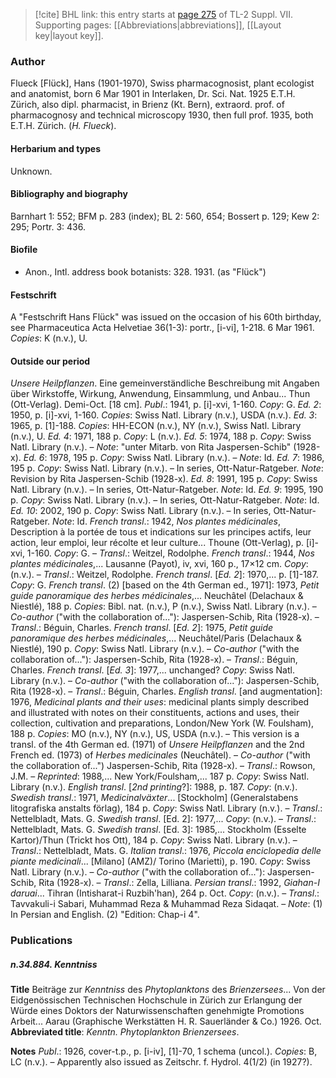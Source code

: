 > [!cite] BHL link: this entry starts at [page 275](https://www.biodiversitylibrary.org/item/103834#page/297/mode/1up) of TL-2 Suppl. VII.
> Supporting pages: [[Abbreviations|abbreviations]], [[Layout key|layout key]].

### Author

Flueck \[Flück\], Hans (1901-1970), Swiss pharmacognosist, plant ecologist and anatomist, born 6 Mar 1901 in Interlaken, Dr. Sci. Nat. 1925 E.T.H. Zürich, also dipl. pharmacist, in Brienz (Kt. Bern), extraord. prof. of pharmacognosy and technical microscopy 1930, then full prof. 1935, both E.T.H. Zürich. (*H. Flueck*).

#### Herbarium and types

Unknown.

#### Bibliography and biography

Barnhart 1: 552; BFM p. 283 (index); BL 2: 560, 654; Bossert p. 129; Kew 2: 295; Portr. 3: 436.

#### Biofile

- Anon., Intl. address book botanists: 328. 1931. (as "Flück")

#### Festschrift

A "Festschrift Hans Flück" was issued on the occasion of his 60th birthday, see Pharmaceutica Acta Helvetiae 36(1-3): portr., \[i-vi\], 1-218. 6 Mar 1961. *Copies*: K (n.v.), U.

#### Outside our period

*Unsere Heilpflanzen*. Eine gemeinverständliche Beschreibung mit Angaben über Wirkstoffe, Wirkung, Anwendung, Einsammlung, und Anbau... Thun (Ott-Verlag). Demi-Oct. \[18 cm\].
*Publ*.: 1941, p. \[i\]-xvi, 1-160. *Copy*: G.
*Ed. 2*: 1950, p. \[i\]-xvi, 1-160. *Copies*: Swiss Natl. Library (n.v.), USDA (n.v.). *Ed. 3*: 1965, p. \[1\]-188. *Copies*: HH-ECON (n.v.), NY (n.v.), Swiss Natl. Library (n.v.), U. *Ed. 4*: 1971, 188 p. *Copy*: L (n.v.).
*Ed. 5*: 1974, 188 p. *Copy*: Swiss Natl. Library (n.v.). – *Note*: "unter Mitarb. von Rita Jaspersen-Schib" (1928-x).
*Ed. 6*: 1978, 195 p. *Copy*: Swiss Natl. Library (n.v.). – *Note*: Id. *Ed. 7*: 1986, 195 p. *Copy*: Swiss Natl. Library (n.v.). – In series, Ott-Natur-Ratgeber. *Note*: Revision by Rita Jaspersen-Schib (1928-x).
*Ed. 8*: 1991, 195 p. *Copy*: Swiss Natl. Library (n.v.). – In series, Ott-Natur-Ratgeber. *Note*: Id.
*Ed. 9*: 1995, 190 p. *Copy*: Swiss Natl. Library (n.v.). – In series, Ott-Natur-Ratgeber. *Note*: Id.
*Ed. 10*: 2002, 190 p. *Copy*: Swiss Natl. Library (n.v.). – In series, Ott-Natur-Ratgeber. *Note*: Id.
*French transl*.: 1942, *Nos plantes médicinales*, Description à la portée de tous et indications sur les principes actifs, leur action, leur emploi, leur récolte et leur culture... Thoune (Ott-Verlag), p. \[i\]-xvi, 1-160. *Copy*: G. – *Transl*.: Weitzel, Rodolphe. *French transl*.: 1944, *Nos plantes médicinales*,... Lausanne (Payot), iv, xvi, 160 p., 17×12 cm. *Copy*: (n.v.). – *Transl*.: Weitzel, Rodolphe.
*French transl*. \[*Ed. 2*\]: 1970,... p. \[1\]-187. *Copy*: G. *French transl*. (2) \[based on the 4th German ed., 1971\]: 1973, *Petit guide panoramique des herbes médicinales*,... Neuchâtel (Delachaux & Niestlé), 188 p. *Copies*: Bibl. nat. (n.v.), P (n.v.), Swiss Natl. Library (n.v.). – *Co-author* ("with the collaboration of..."): Jaspersen-Schib, Rita (1928-x). – *Transl*.: Béguin, Charles.
*French transl*. \[*Ed. 2*\]: 1975, *Petit guide panoramique des herbes médicinales*,... Neuchâtel/Paris (Delachaux & Niestlé), 190 p. *Copy*: Swiss Natl. Library (n.v.). – *Co-author* ("with the collaboration of..."): Jaspersen-Schib, Rita (1928-x). – *Transl*.: Béguin, Charles.
*French transl*. \[*Ed. 3*\]: 1977,... unchanged? *Copy*: Swiss Natl. Library (n.v.). – *Co-author* ("with the collaboration of..."): Jaspersen-Schib, Rita (1928-x). – *Transl*.: Béguin, Charles.
*English transl*. \[and augmentation\]: 1976, *Medicinal plants and their uses*: medicinal plants simply described and illustrated with notes on their constituents, actions and uses, their collection, cultivation and preparations, London/New York (W. Foulsham), 188 p. *Copies*: MO (n.v.), NY (n.v.), US, USDA (n.v.). – This version is a transl. of the 4th German ed. (1971) of *Unsere Heilpflanzen* and the 2nd French ed. (1973) of *Herbes medicinales* (Neuchâtel). – *Co-author* ("with the collaboration of...") Jaspersen-Schib, Rita (1928-x). – *Transl*.: Rowson, J.M. – *Reprinted*: 1988,... New York/Foulsham,... 187 p. *Copy*: Swiss Natl. Library (n.v.).
*English transl*. \[*2nd printing*?\]: 1988, p. 187. *Copy*: (n.v.). *Swedish transl*.: 1971, *Medicinalväxter*... \[Stockholm\] (Generalstabens litografiska anstalts förlag), 184 p. *Copy*: Swiss Natl. Library (n.v.). – *Transl*.: Nettelbladt, Mats. G. *Swedish transl*. \[Ed. 2\]: 1977,... *Copy*: (n.v.). – *Transl*.: Nettelbladt, Mats. G. *Swedish transl*. \[Ed. 3\]: 1985,... Stockholm (Esselte Kartor)/Thun (Trickt hos Ott), 184 p. *Copy*: Swiss Natl. Library (n.v.). – *Transl*.: Nettelbladt, Mats. G. *Italian transl*.: 1976, *Piccola enciclopedia delle piante medicinali*... \[Milano\] (AMZ)/ Torino (Marietti), p. 190. *Copy*: Swiss Natl. Library (n.v.). – *Co-author* ("with the collaboration of..."): Jaspersen-Schib, Rita (1928-x). – *Transl*.: Zella, Lilliana. *Persian transl*.: 1992, *Giahan-I daruai*... Tihran (Intisharat-i Ruzbih'han), 264 p. Oct. *Copy*: (n.v.). – *Transl*.: Tavvakuli-i Sabari, Muhammad Reza & Muhammad Reza Sidaqat. – *Note*: (1) In Persian and English. (2) "Edition: Chap-i 4".

### Publications

##### n.34.884. Kenntniss

**Title**
Beiträge zur *Kenntniss* des *Phytoplanktons* des *Brienzersees*... Von der Eidgenössischen Technischen Hochschule in Zürich zur Erlangung der Würde eines Doktors der Naturwissenschaften genehmigte Promotions Arbeit... Aarau (Graphische Werkstätten H. R. Sauerländer & Co.) 1926. Oct.
**Abbreviated title**: *Kenntn. Phytoplankton Brienzersees*.

**Notes**
*Publ*.: 1926, cover-t.p., p. \[i-iv\], \[1\]-70, 1 schema (uncol.). *Copies*: B, LC (n.v.). – Apparently also issued as Zeitschr. f. Hydrol. 4(1/2) (in 1927?).

